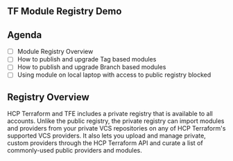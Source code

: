 ## TF Module Registry Demo

## Agenda
- [ ] Module Registry Overview
- [ ] How to publish and upgrade Tag based modules
- [ ] How to publish and upgrade Branch based modules
- [ ] Using module on local laptop with access to public registry blocked

## Registry Overview
HCP Terraform and TFE includes a private registry that is available to all accounts. Unlike the public registry, the private registry can import modules and providers from your private VCS repositories on any of HCP Terraform's supported VCS providers. It also lets you upload and manage private, custom providers through the HCP Terraform API and curate a list of commonly-used public providers and modules.